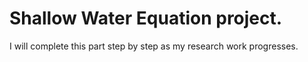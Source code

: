 # Shallow Water Equation project.
I will complete this part step by step as my research work progresses.
